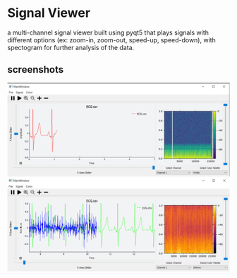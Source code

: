 # Signal Viewer
a multi-channel signal viewer built using pyqt5 that plays signals with different options (ex: zoom-in, zoom-out, speed-up, speed-down), with spectogram for further analysis of the data.
## screenshots
![screen 1](images/1.png)
![screen 2](images/2.png)